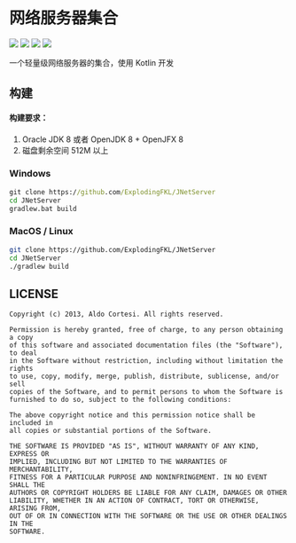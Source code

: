 # 网络服务器集合


![](https://img.shields.io/badge/LICENSE-MIT-green.svg)  ![](https://img.shields.io/badge/CODE-Kotlin-green.svg)  ![](https://img.shields.io/badge/BUILD-Gradle-green.svg)  ![](https://img.shields.io/badge/TYPE-Application-green.svg)  

一个轻量级网络服务器的集合，使用 Kotlin 开发

## 构建

#### 构建要求：

1. Oracle JDK 8 或者 OpenJDK 8 +  OpenJFX 8
2. 磁盘剩余空间 512M 以上 

### Windows

```cmd
git clone https://github.com/ExplodingFKL/JNetServer
cd JNetServer
gradlew.bat build
```

### MacOS / Linux
```bash
git clone https://github.com/ExplodingFKL/JNetServer
cd JNetServer
./gradlew build
```

## LICENSE

```
Copyright (c) 2013, Aldo Cortesi. All rights reserved.

Permission is hereby granted, free of charge, to any person obtaining a copy
of this software and associated documentation files (the "Software"), to deal
in the Software without restriction, including without limitation the rights
to use, copy, modify, merge, publish, distribute, sublicense, and/or sell
copies of the Software, and to permit persons to whom the Software is
furnished to do so, subject to the following conditions:

The above copyright notice and this permission notice shall be included in
all copies or substantial portions of the Software.

THE SOFTWARE IS PROVIDED "AS IS", WITHOUT WARRANTY OF ANY KIND, EXPRESS OR
IMPLIED, INCLUDING BUT NOT LIMITED TO THE WARRANTIES OF MERCHANTABILITY,
FITNESS FOR A PARTICULAR PURPOSE AND NONINFRINGEMENT. IN NO EVENT SHALL THE
AUTHORS OR COPYRIGHT HOLDERS BE LIABLE FOR ANY CLAIM, DAMAGES OR OTHER
LIABILITY, WHETHER IN AN ACTION OF CONTRACT, TORT OR OTHERWISE, ARISING FROM,
OUT OF OR IN CONNECTION WITH THE SOFTWARE OR THE USE OR OTHER DEALINGS IN THE
SOFTWARE.
```